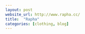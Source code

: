 ```yaml
---
layout: post
website_url: http://www.rapha.cc/
title:  "Rapha"
categories: [clothing, blog]
---
```

